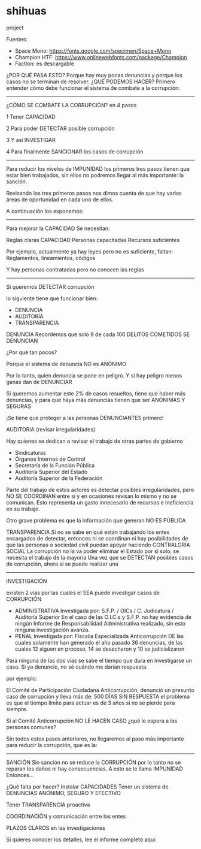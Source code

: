 # shihuas
project

Fuentes:

- Space Mono: https://fonts.google.com/specimen/Space+Mono
- Champion HTF: https://www.onlinewebfonts.com/package/Champion
- Faction: es descargable


¿POR QUÉ PASA ESTO?
Porque hay muy pocas denuncias y porque los casos no se terminan de resolver.
¿QUÉ PODEMOS HACER?
Primero entender cómo debe funcionar el sistema de combate a la corrupción:

---

¿CÓMO SE COMBATE LA CORRUPCIÓN?
en 4 pasos

1
Tener
CAPACIDAD

2
Para poder
DETECTAR
posible corrupción

3
Y así
INVESTIGAR

4
Para finalmente
SANCIONAR
los casos de corrupción

---

Para reducir los niveles de IMPUNIDAD
los primeros tres pasos tienen que
estar bien trabajados, sin ellos no
podremos llegar al más importante:
la sanción.

Revisando los tres primeros pasos
nos dimos cuenta de que hay varias
áreas de oportunidad en cada uno
de ellos.

A continuación los exponemos:

---

Para mejorar la 
CAPACIDAD
Se necesitan:

Reglas claras
CAPACIDAD
Personas capacitadas
Recursos suficientes

Por ejemplo, actualmente ya hay leyes
pero no es suficiente, faltan:
Reglamentos, lineamientos, códigos

Y hay personas contratadas pero
no conocen las reglas

---

Si queremos
DETECTAR
corrupción

lo siguiente tiene que funcionar bien:
- DENUNCIA
- AUDITORÍA
- TRANSPARENCIA

DENUNCIA
Recordemos que solo
9 de cada 100
DELITOS COMETIDOS
SE DENUNCIAN

¿Por qué tan pocos?

Porque el sistema de denuncia
NO es ANÓNIMO

Por lo tanto, quien denuncia se
pone en peligro. Y si hay peligro
menos ganas dan de
DENUNCIAR

Si queremos aumentar
este 2% de casos
resueltos, tiene
que haber más denuncias,
y para que haya más denuncias
tienen que ser ANÓNIMAS Y SEGURAS

¡Se tiene que proteger a las personas
DENUNCIANTES primero!

AUDITORIA
(revisar irregularidades)

Hay quienes se dedican a revisar el trabajo de otras partes de gobierno

- Sindicaturas
- Órganos Internos de Control
- Secretaría de la Función Pública
- Auditoría Superior del Estado
- Auditoría Superior de la Federación

Parte del trabajo de estos actores es
detectar posibles irregularidades,
pero NO SE COORDINAN entre sí
y en ocasiones revisan lo mismo
y no se comunican. Esto representa
un gasto innecesario de recursos
e ineficiencia en su trabajo.

Otro grave problema es que la
información que generan
NO ES PÚBLICA

TRANSPARENCIA
Si no se sabe en qué están trabajando los entes encargados de detectar, entonces ni se coordinan ni hay posibilidades de que las personas o sociedad civil puedan apoyar haciendo CONTRALORÍA SOCIAL
La corrupción no la va poder eliminar el Estado por sí solo, se necesita el trabajo de la mayoría
Una vez que se DETECTAN posibles casos de corrupción, ahora sí se puede realizar una

---

INVESTIGACIÓN

existen 2 vías por las cuales el SEA puede investigar casos de
CORRUPCIÓN
- ADMINISTRATIVA
Investigada por: S.F.P. / OICs / C. Judicatura / Auditoría Superior
En el caso de las O.I.C.s y S.F.P. no hay evidencia de ningún Informe de Responsabilidad Administrativa realizado, sin esto ninguna investigación avanza.
- PENAL Investigada por: Fiscalía Especializada Anticorrupción
DE las cuales solamente han generado el año pasado 36 denuncias, de las cuales 12 siguen en proceso, 14 se desecharon y 10 se judicializaron

Para ninguna de las dos vías se sabe el tiempo que dura en investigarse un caso.
Si yo denuncio, no sé cuándo me darían respuesta.

por ejemplo:

El Comité de Participación Ciudadana Anticorrupción, denunció un presunto caso de corrupción y lleva más de:
500 DÍAS SIN RESPUESTA
el problema es que el tiempo límite para actuar es de 3 años si no se pierde para siempre.

Si al Comité Anticorrupción NO LE HACEN CASO ¿qué le espera a las personas comunes?

Sin todos estos pasos anteriores, no llegaremos al paso más importante para reducir la corrupción, que es la:

---

SANCIÓN
Sin sanción no se reduce la
CORRUPCIÓN
por lo tanto no se reparan los daños ni hay consecuencias.
A esto se le llama
IMPUNIDAD
Entonces...

¿Qué falta por hacer?
Instalar
CAPACIDADES
Tener un sistema de
DENUNCIAS
ANÓNIMO, SEGURO Y EFECTIVO

Tener
TRANSPARENCIA
proactiva

COORDINACIÓN
y comunicación entre los entes

PLAZOS CLAROS
en las investigaciones

Si quieres conocer los detalles,
lee el informe completo aquí:


